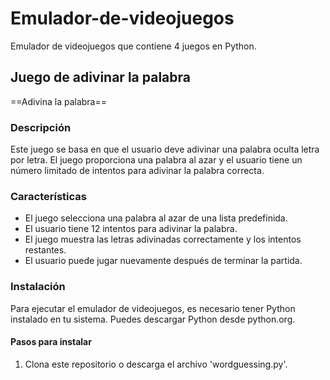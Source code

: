 # Emulador-de-videojuegos
Emulador de videojuegos que contiene 4 juegos en Python.

## Juego de adivinar la palabra
==Adivina la palabra==

### Descripción
Este juego se basa en que el usuario deve adivinar una palabra oculta letra por letra. El juego proporciona una palabra al azar y el usuario tiene un número limitado de intentos para adivinar la palabra correcta.

### Características
- El juego selecciona una palabra al azar de una lista predefinida.
- El usuario tiene 12 intentos para adivinar la palabra.
- El juego muestra las letras adivinadas correctamente y los intentos restantes.
- El usuario puede jugar nuevamente después de terminar la partida.
                                                                                   
### Instalación
Para ejecutar el emulador de videojuegos, es necesario tener Python instalado en tu sistema. Puedes descargar Python desde python.org.

#### Pasos para instalar
1. Clona este repositorio o descarga el archivo 'wordguessing.py'.                                                                                                                